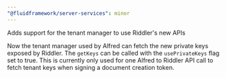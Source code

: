 ```yaml
---
"@fluidframework/server-services": minor
---
```


Adds support for the tenant manager to use Riddler's new APIs

Now the tenant manager used by Alfred can fetch the new private keys exposed by Riddler. The `getKeys` can be called with the `usePrivateKeys` flag set to true. This is currently only used for one Alfred to Riddler API call to fetch tenant keys when signing a document creation token.
